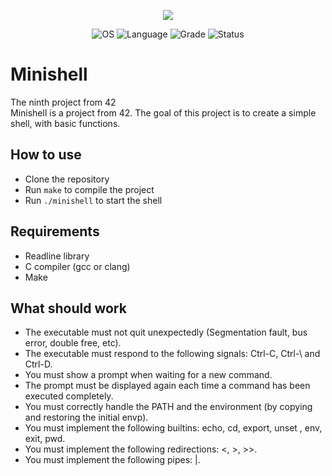 
<p align="center">
    <img src="https://game.42sp.org.br/static/assets/achievements/minishelle.png">
</p>

<p align="center">
    <img src="https://img.shields.io/badge/OS-Linux-blue" alt="OS">
    <img src="https://img.shields.io/badge/Language-C%20%7C%20C%2B%2B-orange.svg" alt="Language">
    <img src="https://img.shields.io/badge/Grade-100%2F100-brightgreen.svg" alt="Grade">
    <img src="https://img.shields.io/badge/Status-Completed-brightgreen.svg" alt="Status">
</p>

# Minishell
The ninth project from 42<br>
Minishell is a project from 42. The goal of this project is to create a simple shell, with basic functions.

## How to use

- Clone the repository
- Run `make` to compile the project
- Run `./minishell` to start the shell

## Requirements
- Readline library
- C compiler (gcc or clang)
- Make

## What should work

- The executable must not quit unexpectedly (Segmentation fault, bus error, double free, etc).
- The executable must respond to the following signals: Ctrl-C, Ctrl-\ and Ctrl-D.
- You must show a prompt when waiting for a new command.
- The prompt must be displayed again each time a command has been executed completely.
- You must correctly handle the PATH and the environment (by copying and restoring the initial envp).
- You must implement the following builtins: echo, cd, export, unset , env, exit, pwd.
- You must implement the following redirections: <, >, >>.
- You must implement the following pipes: |.
